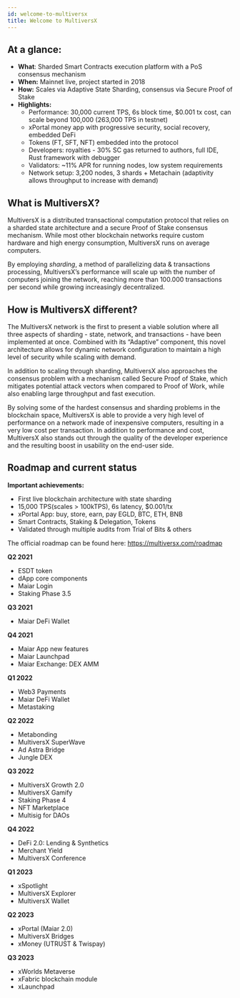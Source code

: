 ```yaml
---
id: welcome-to-multiversx
title: Welcome to MultiversX
---
```


[comment]: # (mx-abstract)

## **At a glance:**

- **What**: Sharded Smart Contracts execution platform with a PoS consensus mechanism
- **When:** Mainnet live, project started in 2018
- **How:** Scales via Adaptive State Sharding, consensus via Secure Proof of Stake
- **Highlights:**
  - Performance: 30,000 current TPS, 6s block time, $0.001 tx cost, can scale beyond 100,000 (263,000 TPS in testnet)
  - xPortal money app with progressive security, social recovery, embedded DeFi
  - Tokens (FT, SFT, NFT) embedded into the protocol
  - Developers: royalties - 30% SC gas returned to authors, full IDE, Rust framework with debugger
  - Validators: ~11% APR for running nodes, low system requirements
  - Network setup: 3,200 nodes, 3 shards + Metachain (adaptivity allows throughput to increase with demand)

[comment]: # (mx-context-auto)

## **What is MultiversX?**

MultiversX is a distributed transactional computation protocol that relies on a sharded state architecture and a secure Proof of Stake consensus mechanism. While most other blockchain networks require custom hardware and high energy consumption, MultiversX runs on average computers.

By employing _sharding_, a method of parallelizing data & transactions processing, MultiversX’s performance will scale up with the number of computers joining the network, reaching more than 100.000 transactions per second while growing increasingly decentralized.

[comment]: # (mx-context-auto)

## **How is MultiversX different?**

The MultiversX network is the first to present a viable solution where all three aspects of sharding - state, network, and transactions - have been implemented at once. Combined with its “Adaptive” component, this novel architecture allows for dynamic network configuration to maintain a high level of security while scaling with demand.

In addition to scaling through sharding, MultiversX also approaches the consensus problem with a mechanism called Secure Proof of Stake, which mitigates potential attack vectors when compared to Proof of Work, while also enabling large throughput and fast execution.

By solving some of the hardest consensus and sharding problems in the blockchain space, MultiversX is able to provide a very high level of performance on a network made of inexpensive computers, resulting in a very low cost per transaction. In addition to performance and cost, MultiversX also stands out through the quality of the developer experience and the resulting boost in usability on the end-user side.

[comment]: # (mx-context-auto)

## **Roadmap and current status**

**Important achievements:**

- First live blockchain architecture with state sharding
- 15,000 TPS(scales > 100kTPS), 6s latency, $0.001/tx
- xPortal App: buy, store, earn, pay EGLD, BTC, ETH, BNB
- Smart Contracts, Staking & Delegation, Tokens
- Validated through multiple audits from Trial of Bits & others

The official roadmap can be found here: https://multiversx.com/roadmap

**Q2 2021**

- ESDT token
- dApp core components
- Maiar Login
- Staking Phase 3.5

**Q3 2021**

- Maiar DeFi Wallet

**Q4 2021**

- Maiar App new features
- Maiar Launchpad
- Maiar Exchange: DEX AMM

**Q1 2022**

- Web3 Payments
- Maiar DeFi Wallet
- Metastaking

**Q2 2022**

- Metabonding
- MultiversX SuperWave
- Ad Astra Bridge
- Jungle DEX

**Q3 2022**

- MultiversX Growth 2.0
- MultiversX Gamify
- Staking Phase 4
- NFT Marketplace
- Multisig for DAOs

**Q4 2022**

- DeFi 2.0: Lending & Synthetics
- Merchant Yield
- MultiversX Conference

**Q1 2023**

- xSpotlight
- MultiversX Explorer
- MultiversX Wallet

**Q2 2023**

- xPortal (Maiar 2.0)
- MultiversX Bridges
- xMoney (UTRUST & Twispay)

**Q3 2023**

- xWorlds Metaverse
- xFabric blockchain module
- xLaunchpad
